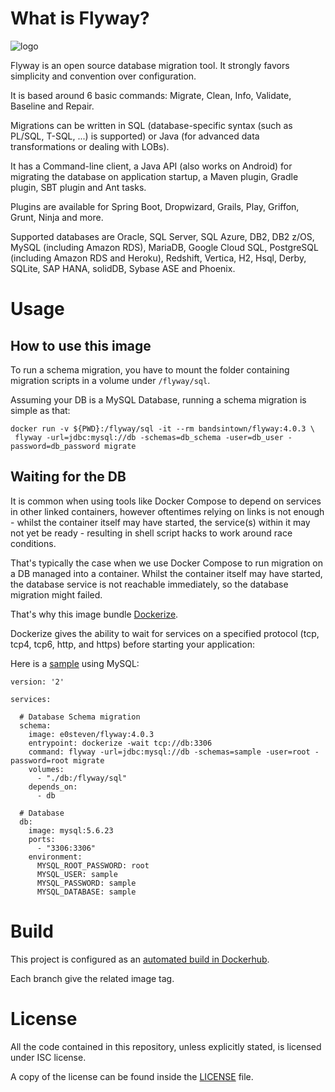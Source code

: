 # What is Flyway?

![logo](logo.png)

Flyway is an open source database migration tool. It strongly favors simplicity and convention over configuration.

It is based around 6 basic commands: Migrate, Clean, Info, Validate, Baseline and Repair.

Migrations can be written in SQL (database-specific syntax (such as PL/SQL, T-SQL, ...) is supported) or Java (for advanced data transformations or dealing with LOBs).

It has a Command-line client, a Java API (also works on Android) for migrating the database on application startup, a Maven plugin, Gradle plugin, SBT plugin and Ant tasks.

Plugins are available for Spring Boot, Dropwizard, Grails, Play, Griffon, Grunt, Ninja and more.

Supported databases are Oracle, SQL Server, SQL Azure, DB2, DB2 z/OS, MySQL (including Amazon RDS), MariaDB, Google Cloud SQL, PostgreSQL (including Amazon RDS and Heroku), Redshift, Vertica, H2, Hsql, Derby, SQLite, SAP HANA, solidDB, Sybase ASE and Phoenix.

# Usage

## How to use this image


To run a schema migration, you have to mount the folder containing migration scripts in a volume under `/flyway/sql`. 

Assuming your DB is a MySQL Database, running a schema migration is simple as that:  


```
docker run -v ${PWD}:/flyway/sql -it --rm bandsintown/flyway:4.0.3 \
 flyway -url=jdbc:mysql://db -schemas=db_schema -user=db_user -password=db_password migrate
```

## Waiting for the DB


It is common when using tools like Docker Compose to depend on services in other linked containers, 
however oftentimes relying on links is not enough - whilst the container itself may have started, the service(s) within it may not yet be ready - 
resulting in shell script hacks to work around race conditions.

That's typically the case when we use Docker Compose to run migration on a DB managed into a container. 
Whilst the container itself may have started, the database service is not reachable immediately, so the database migration might failed.

That's why this image bundle [Dockerize](https://github.com/jwilder/dockerize). 

Dockerize gives the ability to wait for services on a specified protocol (tcp, tcp4, tcp6, http, and https) before starting your application:

Here is a [sample](sample) using MySQL:

```
version: '2'

services:

  # Database Schema migration
  schema:
    image: e0steven/flyway:4.0.3
    entrypoint: dockerize -wait tcp://db:3306
    command: flyway -url=jdbc:mysql://db -schemas=sample -user=root -password=root migrate
    volumes:
      - "./db:/flyway/sql"
    depends_on:
      - db

  # Database
  db:
    image: mysql:5.6.23
    ports:
      - "3306:3306"
    environment:
      MYSQL_ROOT_PASSWORD: root
      MYSQL_USER: sample
      MYSQL_PASSWORD: sample
      MYSQL_DATABASE: sample

```


# Build

This project is configured as an [automated build in Dockerhub](https://hub.docker.com/r/bandsintown/flyway/).

Each branch give the related image tag.  

# License

All the code contained in this repository, unless explicitly stated, is
licensed under ISC license.

A copy of the license can be found inside the [LICENSE](LICENSE) file.
